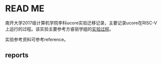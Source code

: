 # READ ME

南开大学2017级计算机学院李科ucore实验迁移记录，主要记录ucore在RISC-V上运行的过程。该实验主要参考方睿丽学姐的[实验过程]( https://github.com/rllly/ucore_on_riscv_recordings)。

实验参考资料可参考reference。

## reports

